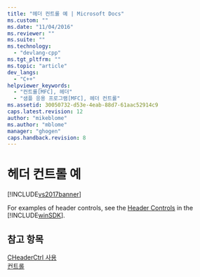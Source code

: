 ```yaml
---
title: "헤더 컨트롤 예 | Microsoft Docs"
ms.custom: ""
ms.date: "11/04/2016"
ms.reviewer: ""
ms.suite: ""
ms.technology: 
  - "devlang-cpp"
ms.tgt_pltfrm: ""
ms.topic: "article"
dev_langs: 
  - "C++"
helpviewer_keywords: 
  - "컨트롤[MFC], 헤더"
  - "샘플 응용 프로그램[MFC], 헤더 컨트롤"
ms.assetid: 30050732-d53e-4eab-88d7-61aac52914c9
caps.latest.revision: 12
author: "mikeblome"
ms.author: "mblome"
manager: "ghogen"
caps.handback.revision: 8
---
```

# 헤더 컨트롤 예
[!INCLUDE[vs2017banner](../assembler/inline/includes/vs2017banner.md)]

For examples of header controls, see the [Header Controls](http://msdn.microsoft.com/library/windows/desktop/bb775238) in the [!INCLUDE[winSDK](../atl/includes/winsdk_md.md)].  
  
## 참고 항목  
 [CHeaderCtrl 사용](../mfc/using-cheaderctrl.md)   
 [컨트롤](../mfc/controls-mfc.md)